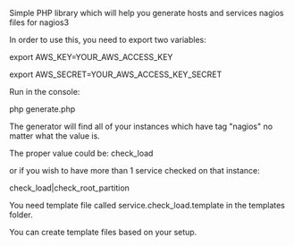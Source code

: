 Simple PHP library which will help you generate hosts and services nagios files for nagios3


 In order to use this, you need to export two variables:

 export AWS_KEY=YOUR_AWS_ACCESS_KEY

 export AWS_SECRET=YOUR_AWS_ACCESS_KEY_SECRET



 Run in the console:

 php generate.php



 The generator will find all of your instances which have tag "nagios" no matter what the value is.

 The proper value could be:
 check_load

 or if you wish to have more than 1 service checked on that instance:

 check_load|check_root_partition


 You need template file called service.check_load.template in the templates folder.

 You can create template files based on your setup.
